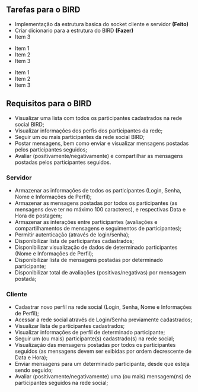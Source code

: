 ## Tarefas para o BIRD

* Implementação da estrutura basica do socket cliente e servidor **(Feito)**
* Criar dicionario para a estrutura do BIRD **(Fazer)**
* Item 3
  
+ Item 1
+ Item 2
+ Item 3
  
- Item 1
- Item 2
- Item 3

## Requisitos para o BIRD
* Visualizar uma lista com todos os participantes cadastrados na rede social BIRD;
* Visualizar informações dos perfis dos participantes da rede;
* Seguir um ou mais participantes da rede social BIRD;
* Postar mensagens, bem como enviar e visualizar mensagens postadas pelos
participantes seguidos;
* Avaliar (positivamente/negativamente) e compartilhar as mensagens postadas
pelos participantes seguidos. 

### Servidor

* Armazenar as informações de todos os participantes (Login, Senha, Nome e
Informações de Perfil);
* Armazenar as mensagens postadas por todos os participantes (as
mensagens deve ter no máximo 100 caracteres), e respectivas Data e Hora
de postagem;
* Armazenar as interações entre participantes (avaliações e
compartilhamentos de mensagens e seguimentos de participantes); 
* Permitir autenticação (através de login/senha);
* Disponibilizar lista de participantes cadastrados;
* Disponibilizar visualização de dados de determinado participantes (Nome e
Informações de Perfil);
* Disponibilizar lista de mensagens postadas por determinado participante;
* Disponibilizar total de avaliações (positivas/negativas) por mensagem
postada;

### Cliente

* Cadastrar novo perfil na rede social (Login, Senha, Nome e Informações de
Perfil);
* Acessar a rede social através de Login/Senha previamente cadastrados;
* Visualizar lista de participantes cadastrados;
* Visualizar informações de perfil de determinado participante;
* Seguir um (ou mais) participante(s) cadastrado(s) na rede social;
* Visualização das mensagens postadas por todos os participantes seguidos
(as mensagens devem ser exibidas por ordem decrescente de Data e Hora);
* Enviar mensagens para um determinado participante, desde que esteja
sendo seguido;
* Avaliar (positivamente/negativamente) uma (ou mais) mensagem(ns) de
participantes seguidos na rede social; 